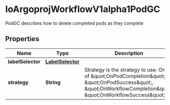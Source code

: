 

# IoArgoprojWorkflowV1alpha1PodGC

PodGC describes how to delete completed pods as they complete

## Properties

Name | Type | Description | Notes
------------ | ------------- | ------------- | -------------
**labelSelector** | [**LabelSelector**](LabelSelector.md) |  |  [optional]
**strategy** | **String** | Strategy is the strategy to use. One of \&quot;OnPodCompletion\&quot;, \&quot;OnPodSuccess\&quot;, \&quot;OnWorkflowCompletion\&quot;, \&quot;OnWorkflowSuccess\&quot; |  [optional]



